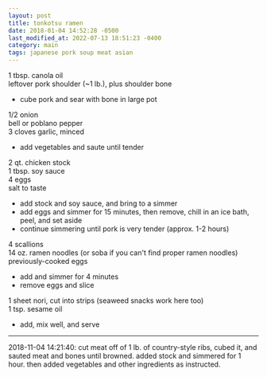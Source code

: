 ```yaml
---
layout: post
title: tonkotsu ramen
date: 2018-01-04 14:52:28 -0500
last_modified_at: 2022-07-13 18:51:23 -0400
category: main
tags: japanese pork soup meat asian
---
```

1 tbsp. canola oil  
leftover pork shoulder (~1 lb.), plus shoulder bone  

  * cube pork and sear with bone in large pot

1/2 onion  
bell or poblano pepper  
3 cloves garlic, minced  

  * add vegetables and saute until tender

2 qt. chicken stock  
1 tbsp. soy sauce  
4 eggs  
salt to taste  

  * add stock and soy sauce, and bring to a simmer
  * add eggs and simmer for 15 minutes, then remove, chill in an ice bath, peel, and set aside
  * continue simmering until pork is very tender (approx. 1-2 hours)

4 scallions  
14 oz. ramen noodles (or soba if you can't find proper ramen noodles)  
previously-cooked eggs  

  * add and simmer for 4 minutes
  * remove eggs and slice

1 sheet nori, cut into strips (seaweed snacks work here too)  
1 tsp. sesame oil  

  * add, mix well, and serve

---

2018-11-04 14:21:40: cut meat off of 1 lb. of country-style ribs, cubed it, and
sauted meat and bones until browned.  added stock and simmered for 1 hour. then
added vegetables and other ingredients as instructed.
